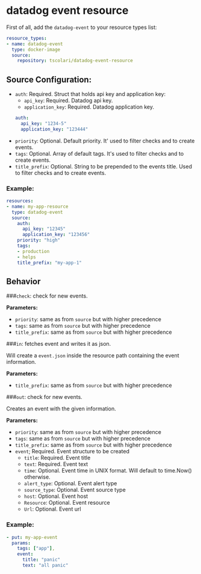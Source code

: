 # datadog event resource

First of all, add the `datadog-event` to your resource types list:

```yaml
resource_types:
- name: datadog-event
  type: docker-image
  source:
    repository: tscolari/datadog-event-resource
```

## Source Configuration:

* `auth`: Required. Struct that holds api key and application key:
  * `api_key`: Required. Datadog api key.
  * `application_key`: Required. Datadog application key.
  ```yaml
  auth:
    api_key: "1234-5"
    application_key: "123444"
  ```
* `priority`: Optional. Default priority. It' used to filter checks and to create events.
* `tags`: Optional. Array of default tags. It's used to filter checks and to create events.
* `title_prefix`: Optional. String to be prepended to the events title. Used to filter checks and to create events.

### Example:

```yaml
resources:
- name: my-app-resource
  type: datadog-event
  source:
    auth:
      api_key: "12345"
      application_key: "123456"
    priority: "high"
    tags:
    - production
    - helps
    title_prefix: "my-app-1"
```

## Behavior

###`check`: check for new events.

**Parameters:**
* `priority`: same as from `source` but with higher precedence
* `tags`: same as from `source` but with higher precedence
* `title_prefix`: same as from `source` but with higher precedence

###`in`: fetches event and writes it as json.

Will create a `event.json` inside the resource path containing the event information.

**Parameters:**
* `title_prefix`: same as from `source` but with higher precedence

###`out`: check for new events.

Creates an event with the given information.

**Parameters:**
* `priority`: same as from `source` but with higher precedence
* `tags`: same as from `source` but with higher precedence
* `title_prefix`: same as from `source` but with higher precedence
* `event`; Required. Event structure to be created
  * `title`: Required. Event title
  * `text`: Required. Event text
  * `time`: Optional. Event time in UNIX format. Will default to time.Now() otherwise.
  * `alert_type`: Optional. Event alert type
  * `source_type`: Optional. Event source type
  * `host`: Optional. Event host
  * `Resource`: Optional. Event resource
  * `Url`: Optional. Event url

### Example:

```yaml
- put: my-app-event
  params:
    tags: ["app"],
    event:
      title: "panic"
      text: "all panic"
```
